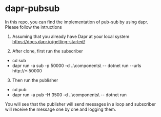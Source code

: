 # dapr-pubsub

In this repo, you can find the implementation of pub-sub by using dapr. Please follow the intructions

1. Assuming that you already have Dapr at your local system https://docs.dapr.io/getting-started/

2. After clone, first run the subscriber 
- cd sub
- dapr run -a sub -p 50000 -d ..\components\ -- dotnet run --urls http://*:50000

3. Then run the publisher 
- cd pub
- dapr run -a pub -H 3500 -d ..\components\ -- dotnet run

You will see that the publisher will send messages in a loop and subscriber will receive the message one by one and logging them.
